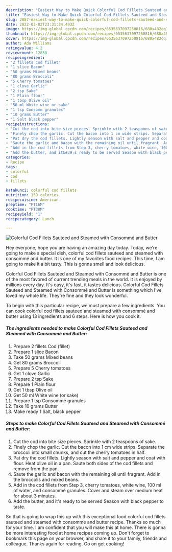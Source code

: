 ```yaml
---
description: "Easiest Way to Make Quick Colorful Cod Fillets Sauteed and Steamed with Consommé and Butter"
title: "Easiest Way to Make Quick Colorful Cod Fillets Sauteed and Steamed with Consommé and Butter"
slug: 2087-easiest-way-to-make-quick-colorful-cod-fillets-sauteed-and-steamed-with-consomme-and-butter
date: 2022-03-02T23:31:34.493Z
image: https://img-global.cpcdn.com/recipes/6535637097250816/680x482cq70/colorful-cod-fillets-sauteed-and-steamed-with-consomme-and-butter-recipe-main-photo.jpg
thumbnail: https://img-global.cpcdn.com/recipes/6535637097250816/680x482cq70/colorful-cod-fillets-sauteed-and-steamed-with-consomme-and-butter-recipe-main-photo.jpg
cover: https://img-global.cpcdn.com/recipes/6535637097250816/680x482cq70/colorful-cod-fillets-sauteed-and-steamed-with-consomme-and-butter-recipe-main-photo.jpg
author: Ada Williams
ratingvalue: 4.2
reviewcount: 12838
recipeingredient:
- "2 fillets Cod fillet"
- "1 slice Bacon"
- "50 grams Mixed beans"
- "80 grams Broccoli"
- "5 Cherry tomatoes"
- "1 clove Garlic"
- "2 tsp Sake"
- "1 Plain flour"
- "1 tbsp Olive oil"
- "50 ml White wine or sake"
- "1 tsp Consomm granules"
- "10 grams Butter"
- "1 Salt black pepper"
recipeinstructions:
- "Cut the cod into bite size pieces. Sprinkle with 2 teaspoons of sake."
- "Finely chop the garlic. Cut the bacon into 1 cm wide strips. Separate the broccoli into small chunks, and cut the cherry tomatoes in half."
- "Pat dry the cod fillets. Lightly season with salt and pepper and coat with flour. Heat olive oil in a pan. Saute both sides of the cod fillets and remove from the pan."
- "Saute the garlic and bacon with the remaining oil until fragrant. Add in the broccolis and mixed beans."
- "Add in the cod fillets from Step 3, cherry tomatoes, white wine, 100 ml of water, and consommé granules. Cover and steam over medium heat for about 3 minutes."
- "Add the butter, and it&#39;s ready to be served Season with black pepper to taste."
categories:
- Recipe
tags:
- colorful
- cod
- fillets

katakunci: colorful cod fillets 
nutrition: 159 calories
recipecuisine: American
preptime: "PT16M"
cooktime: "PT38M"
recipeyield: "1"
recipecategory: Lunch

---
```



![Colorful Cod Fillets Sauteed and Steamed with Consommé and Butter](https://img-global.cpcdn.com/recipes/6535637097250816/680x482cq70/colorful-cod-fillets-sauteed-and-steamed-with-consomme-and-butter-recipe-main-photo.jpg)

Hey everyone, hope you are having an amazing day today. Today, we're going to make a special dish, colorful cod fillets sauteed and steamed with consommé and butter. It is one of my favorites food recipes. This time, I am going to make it a bit tasty. This is gonna smell and look delicious.

Colorful Cod Fillets Sauteed and Steamed with Consommé and Butter is one of the most favored of current trending meals in the world. It is enjoyed by millions every day. It's easy, it's fast, it tastes delicious. Colorful Cod Fillets Sauteed and Steamed with Consommé and Butter is something which I've loved my whole life. They're fine and they look wonderful.




To begin with this particular recipe, we must prepare a few ingredients. You can cook colorful cod fillets sauteed and steamed with consommé and butter using 13 ingredients and 6 steps. Here is how you cook it.

<!--inarticleads1-->

##### The ingredients needed to make Colorful Cod Fillets Sauteed and Steamed with Consommé and Butter:

1. Prepare 2 fillets Cod (fillet)
1. Prepare 1 slice Bacon
1. Take 50 grams Mixed beans
1. Get 80 grams Broccoli
1. Prepare 5 Cherry tomatoes
1. Get 1 clove Garlic
1. Prepare 2 tsp Sake
1. Prepare 1 Plain flour
1. Get 1 tbsp Olive oil
1. Get 50 ml White wine (or sake)
1. Prepare 1 tsp Consommé granules
1. Take 10 grams Butter
1. Make ready 1 Salt, black pepper




<!--inarticleads2-->

##### Steps to make Colorful Cod Fillets Sauteed and Steamed with Consommé and Butter:

1. Cut the cod into bite size pieces. Sprinkle with 2 teaspoons of sake.
1. Finely chop the garlic. Cut the bacon into 1 cm wide strips. Separate the broccoli into small chunks, and cut the cherry tomatoes in half.
1. Pat dry the cod fillets. Lightly season with salt and pepper and coat with flour. Heat olive oil in a pan. Saute both sides of the cod fillets and remove from the pan.
1. Saute the garlic and bacon with the remaining oil until fragrant. Add in the broccolis and mixed beans.
1. Add in the cod fillets from Step 3, cherry tomatoes, white wine, 100 ml of water, and consommé granules. Cover and steam over medium heat for about 3 minutes.
1. Add the butter, and it&#39;s ready to be served Season with black pepper to taste.




So that is going to wrap this up with this exceptional food colorful cod fillets sauteed and steamed with consommé and butter recipe. Thanks so much for your time. I am confident that you will make this at home. There is gonna be more interesting food at home recipes coming up. Don't forget to bookmark this page on your browser, and share it to your family, friends and colleague. Thanks again for reading. Go on get cooking!
